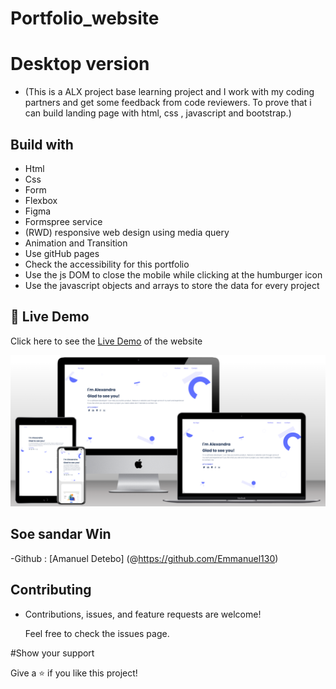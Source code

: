 # Portfolio_website
# Desktop version

- (This is a ALX project base learning project and I work with my coding partners and get some feedback from code reviewers. To prove that i can build landing page with html, css , javascript and bootstrap.)

## Build with
- Html
- Css
- Form
- Flexbox
- Figma
- Formspree service
- (RWD) responsive web design using media query
- Animation and Transition
- Use gitHub pages
- Check the accessibility for this portfolio
- Use the js DOM to close the mobile while clicking at the humburger icon
- Use the javascript objects and arrays to store the data for every project

## 🚀 Live Demo <a name="live-demo"></a>

Click here to see the [Live Demo](https://emmanuel130.github.io/ALX-final-Project/) of the website 

![](./images/portfolio-project.png)

 ## Soe sandar Win

 -Github : [Amanuel Detebo] (@https://github.com/Emmanuel130)
 
 
 ## Contributing
 - Contributions, issues, and feature requests are welcome!

   Feel free to check the issues page.
   
 #Show your support
 
 Give a ⭐️ if you like this project!
 

